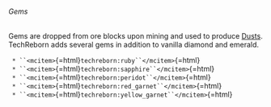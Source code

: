 ###### Gems

Gems are dropped from ore blocks upon mining and used to produce
[Dusts](items:dust "wikilink"). TechReborn adds several gems in addition
to vanilla diamond and emerald.

` * ``<mcitem>`{=html}`techreborn:ruby``</mcitem>`{=html}\
` * ``<mcitem>`{=html}`techreborn:sapphire``</mcitem>`{=html}\
` * ``<mcitem>`{=html}`techreborn:peridot``</mcitem>`{=html}\
` * ``<mcitem>`{=html}`techreborn:red_garnet``</mcitem>`{=html}\
` * ``<mcitem>`{=html}`techreborn:yellow_garnet``</mcitem>`{=html}
